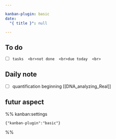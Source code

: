 ```yaml
---

kanban-plugin: basic
date:
  "{ title }": null

---
```


## To do

- [ ] ```tasks  <br>not done  <br>due today  <br>```


## Daily note

- [ ] quantification beginning [[DNA_analyzing_Real]]


## futur aspect





%% kanban:settings
```
{"kanban-plugin":"basic"}
```
%%
